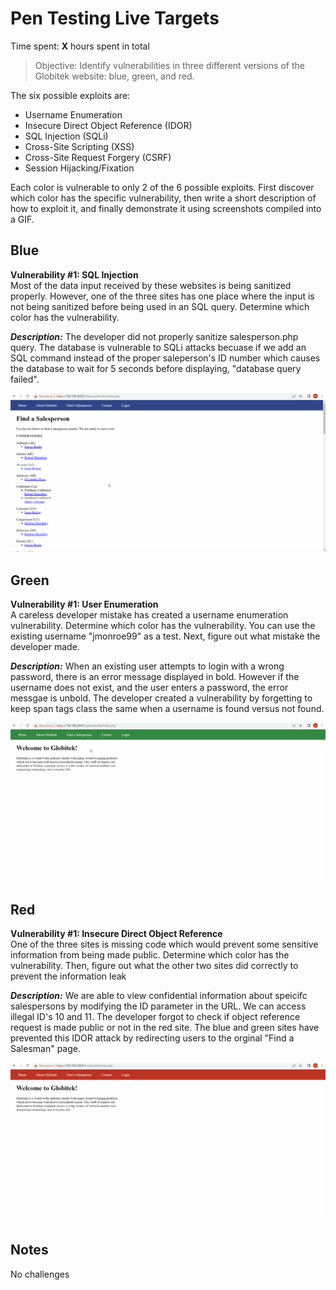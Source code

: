 # Pen Testing Live Targets

Time spent: **X** hours spent in total

> Objective: Identify vulnerabilities in three different versions of the Globitek website: blue, green, and red.

The six possible exploits are:

* Username Enumeration
* Insecure Direct Object Reference (IDOR)
* SQL Injection (SQLi)
* Cross-Site Scripting (XSS)
* Cross-Site Request Forgery (CSRF)
* Session Hijacking/Fixation

Each color is vulnerable to only 2 of the 6 possible exploits. First discover which color has the specific vulnerability, then write a short description of how to exploit it, and finally demonstrate it using screenshots compiled into a GIF.

## Blue

**Vulnerability #1: SQL Injection** <br/>
Most of the data input received by these websites is being sanitized properly. However, one of the three sites has one place where the input is not being sanitized before being used in an SQL query. Determine which color has the vulnerability.

**_Description:_** The developer did not properly sanitize salesperson.php query. The database is vulnerable to SQLi attacks becuase if we add an SQL command instead of the proper saleperson's ID number which causes the database to wait  for 5 seconds before displaying, "database query failed".

<img src="blue-vuln1.gif">


## Green

**Vulnerability #1: User Enumeration** <br/>
A careless developer mistake has created a username enumeration vulnerability. Determine which color has the vulnerability. You can use the existing username "jmonroe99" as a test. Next, figure out what mistake the developer made.

**_Description:_** When an existing user attempts to login with a wrong password, there is an error message displayed in bold. However if the username does not exist, and the user enters a password, the error messgae is unbold. The developer created a vulnerability by forgetting to keep span tags class the same when a username is found versus not found. 

<img src="green-vuln1.gif">


## Red

**Vulnerability #1: Insecure Direct Object Reference** <br/>
One of the three sites is missing code which would prevent some sensitive information from being made public. Determine which color has the vulnerability. Then, figure out what the other two sites did correctly to prevent the information leak

**_Description:_** We are able to view confidential information about speicifc salespersons by modifying the ID parameter in the URL. We can access illegal ID's 10 and 11. The developer forgot to check if object reference request is made public or not in the red site. The blue and green sites have prevented this IDOR attack by redirecting users to the orginal "Find a Salesman" page. 

<img src="red-vuln1.gif">


## Notes

No challenges
